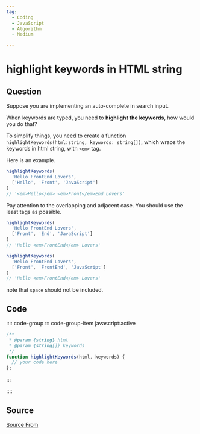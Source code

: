 ```yaml
---
tag:
  - Coding
  - JavaScript
  - Algorithm
  - Medium

---
```

  
# highlight keywords in HTML string

## Question
Suppose you are implementing an auto-complete in search input.

When keywords are typed, you need to **highlight the keywords**, how would you do that?

To simplify things, you need to create a function `highlightKeywords(html:string, keywords: string[])`, which wraps the keywords in html string, with `<em>` tag.

Here is an example.

```js
highlightKeywords(
  'Hello FrontEnd Lovers', 
  ['Hello', 'Front', 'JavaScript']
)
// '<em>Hello</em> <em>Front</em>End Lovers'
```

Pay attention to the overlapping and adjacent case. You should use the least tags as possible.

```js
highlightKeywords(
  'Hello FrontEnd Lovers', 
  ['Front', 'End', 'JavaScript']
)
// 'Hello <em>FrontEnd</em> Lovers'

highlightKeywords(
  'Hello FrontEnd Lovers', 
  ['Front', 'FrontEnd', 'JavaScript']
)
// 'Hello <em>FrontEnd</em> Lovers'
```

note that `space` should not be included.

## Code
:::: code-group
::: code-group-item javascript:active
```javascript
/**
 * @param {string} html
 * @param {string[]} keywords
 */
function highlightKeywords(html, keywords) {
  // your code here
};
```
:::
    
::::



##  Source
[Source From](https://bigfrontend.dev/problem/highlight-keywords-in-HTML-string)

  